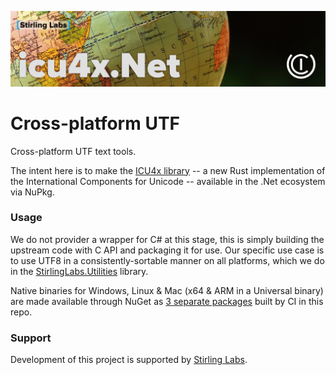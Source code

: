 ![icu4x.Net](https://raw.githubusercontent.com/StirlingLabs/icu4x.Net/main/icu4x.jpg)

# Cross-platform UTF
Cross-platform UTF text tools.

The intent here is to make the [ICU4x library](http://blog.unicode.org/2022/09/announcing-icu4x-10.html) -- a new Rust implementation of the International Components for Unicode -- available in the .Net ecosystem via NuPkg.

### Usage

We do not provider a wrapper for C# at this stage, this is simply building the upstream code with C API and packaging it for use.  Our specific use case is to use UTF8 in a consistently-sortable manner on all platforms, which we do in the [StirlingLabs.Utilities](https://github.com/StirlingLabs/Utilities.Net) library.

Native binaries for Windows, Linux & Mac (x64 & ARM in a Universal binary) are made available through NuGet as [3 separate packages](https://www.nuget.org/packages?q=StirlingLabs.icu4x) built by CI in this repo.

### Support

Development of this project is supported by [Stirling Labs](https://stirlinglabs.github.io).
